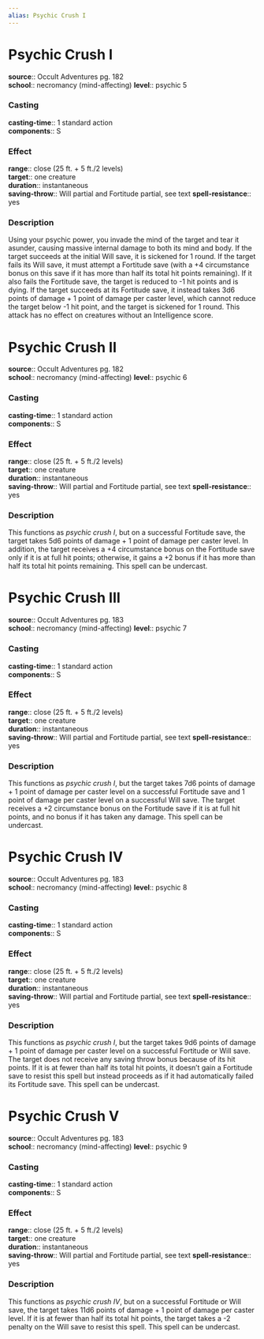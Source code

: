 ```yaml
---
alias: Psychic Crush I
---
```


# Psychic Crush I 

**source**:: Occult Adventures pg. 182  
**school**:: necromancy (mind-affecting)
**level**:: psychic 5

### Casting 

**casting-time**:: 1 standard action  
**components**:: S

### Effect 

**range**:: close (25 ft. + 5 ft./2 levels)  
**target**:: one creature  
**duration**:: instantaneous  
**saving-throw**:: Will partial and Fortitude partial, see text
**spell-resistance**:: yes

### Description 

Using your psychic power, you invade the mind of the target and tear it asunder, causing massive internal damage to both its mind and body. If the target succeeds at the initial Will save, it is sickened for 1 round. If the target fails its Will save, it must attempt a Fortitude save (with a +4 circumstance bonus on this save if it has more than half its total hit points remaining). If it also fails the Fortitude save, the target is reduced to -1 hit points and is dying. If the target succeeds at its Fortitude save, it instead takes 3d6 points of damage + 1 point of damage per caster level, which cannot reduce the target below -1 hit point, and the target is sickened for 1 round. This attack has no effect on creatures without an Intelligence score.

# Psychic Crush II 

**source**:: Occult Adventures pg. 182  
**school**:: necromancy (mind-affecting)
**level**:: psychic 6

### Casting 

**casting-time**:: 1 standard action  
**components**:: S

### Effect 

**range**:: close (25 ft. + 5 ft./2 levels)  
**target**:: one creature  
**duration**:: instantaneous  
**saving-throw**:: Will partial and Fortitude partial, see text
**spell-resistance**:: yes

### Description 

This functions as *psychic crush I*, but on a successful Fortitude save, the target takes 5d6 points of damage + 1 point of damage per caster level. In addition, the target receives a +4 circumstance bonus on the Fortitude save only if it is at full hit points; otherwise, it gains a +2 bonus if it has more than half its total hit points remaining. This spell can be undercast.

# Psychic Crush III 

**source**:: Occult Adventures pg. 183  
**school**:: necromancy (mind-affecting)
**level**:: psychic 7

### Casting 

**casting-time**:: 1 standard action  
**components**:: S

### Effect 

**range**:: close (25 ft. + 5 ft./2 levels)  
**target**:: one creature  
**duration**:: instantaneous  
**saving-throw**:: Will partial and Fortitude partial, see text
**spell-resistance**:: yes

### Description 

This functions as *psychic crush I*, but the target takes 7d6 points of damage + 1 point of damage per caster level on a successful Fortitude save and 1 point of damage per caster level on a successful Will save. The target receives a +2 circumstance bonus on the Fortitude save if it is at full hit points, and no bonus if it has taken any damage. This spell can be undercast.

# Psychic Crush IV 

**source**:: Occult Adventures pg. 183  
**school**:: necromancy (mind-affecting)
**level**:: psychic 8

### Casting 

**casting-time**:: 1 standard action  
**components**:: S

### Effect 

**range**:: close (25 ft. + 5 ft./2 levels)  
**target**:: one creature  
**duration**:: instantaneous  
**saving-throw**:: Will partial and Fortitude partial, see text
**spell-resistance**:: yes

### Description 

This functions as *psychic crush I*, but the target takes 9d6 points of damage + 1 point of damage per caster level on a successful Fortitude or Will save. The target does not receive any saving throw bonus because of its hit points. If it is at fewer than half its total hit points, it doesn’t gain a Fortitude save to resist this spell but instead proceeds as if it had automatically failed its Fortitude save. This spell can be undercast.

# Psychic Crush V 

**source**:: Occult Adventures pg. 183  
**school**:: necromancy (mind-affecting)
**level**:: psychic 9

### Casting 

**casting-time**:: 1 standard action  
**components**:: S

### Effect 

**range**:: close (25 ft. + 5 ft./2 levels)  
**target**:: one creature  
**duration**:: instantaneous  
**saving-throw**:: Will partial and Fortitude partial, see text
**spell-resistance**:: yes

### Description 

This functions as *psychic crush IV*, but on a successful Fortitude or Will save, the target takes 11d6 points of damage + 1 point of damage per caster level. If it is at fewer than half its total hit points, the target takes a -2 penalty on the Will save to resist this spell. This spell can be undercast.
